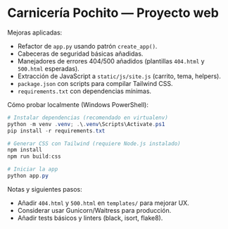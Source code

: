 # Carnicería Pochito — Proyecto web

Mejoras aplicadas:

- Refactor de `app.py` usando patrón `create_app()`.
- Cabeceras de seguridad básicas añadidas.
- Manejadores de errores 404/500 añadidos (plantillas `404.html` y `500.html` esperadas).
- Extracción de JavaScript a `static/js/site.js` (carrito, tema, helpers).
- `package.json` con scripts para compilar Tailwind CSS.
- `requirements.txt` con dependencias mínimas.

Cómo probar localmente (Windows PowerShell):

```powershell
# Instalar dependencias (recomendado en virtualenv)
python -m venv .venv; .\.venv\Scripts\Activate.ps1
pip install -r requirements.txt

# Generar CSS con Tailwind (requiere Node.js instalado)
npm install
npm run build:css

# Iniciar la app
python app.py
```

Notas y siguientes pasos:

- Añadir `404.html` y `500.html` en `templates/` para mejorar UX.
- Considerar usar Gunicorn/Waitress para producción.
- Añadir tests básicos y linters (black, isort, flake8).
